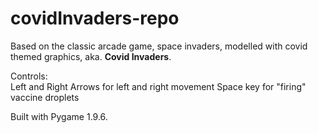 # covidInvaders-repo

Based on the classic arcade game, space invaders, modelled with covid themed graphics, aka. **Covid Invaders**. 

Controls:  
Left and Right Arrows for left and right movement
Space key for "firing" vaccine droplets

Built with Pygame 1.9.6.
